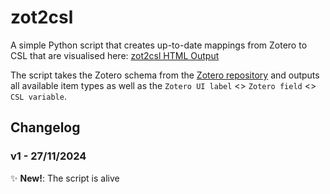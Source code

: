 # zot2csl
A simple Python script that  creates up-to-date mappings from Zotero to CSL that are visualised here: [zot2csl HTML Output](https://htmlpreview.github.io/?https://github.com/POBrien333/zot2csl/blob/1ebc3b5199b4e256d86b8feaa068a51d710f9e88/zot2csl_html/zotero_schema_output.html)

The script takes the Zotero schema from the [Zotero repository](https://github.com/zotero/zotero-schema/blob/master/schema.json) and outputs all available item types as well as the `Zotero UI label` <> `Zotero field` <> `CSL variable`.

## Changelog
### v1 - 27/11/2024
 ✨ **New!**: The script is alive
